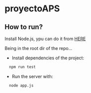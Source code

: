# proyectoAPS

## How to run?

Install Node.js, ypu can do it from [HERE](https://nodejs.org/es)


Being in the root dir of the repo...

- Install dependencies of the project:

```bash
  npm run test
```

- Run the server with:

```bash
  node app.js
```

